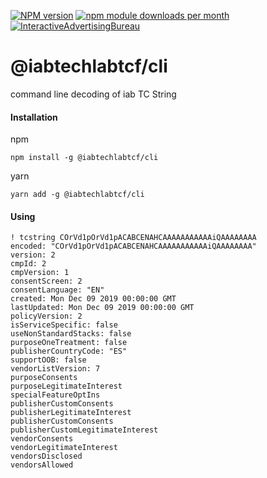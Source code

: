 [![NPM version](https://img.shields.io/npm/v/@iabtechlabtcf/cli.svg?style=flat-square)](https://www.npmjs.com/package/@iabtechlabtcf/cli)
[![npm module downloads per month](http://img.shields.io/npm/dm/@iabtechlabtcf/cli.svg?style=flat)](https://www.npmjs.org/package/@iabtechlabtcf/cli)
[![InteractiveAdvertisingBureau](https://circleci.com/gh/InteractiveAdvertisingBureau/iabtechlabtcf-es.svg?style=shield)](https://circleci.com/gh/InteractiveAdvertisingBureau/iabtechlabtcf-es)

# @iabtechlabtcf/cli

command line decoding of iab TC String

#### Installation

npm
```
npm install -g @iabtechlabtcf/cli
```

yarn
```
yarn add -g @iabtechlabtcf/cli
```

#### Using

```
! tcstring COrVd1pOrVd1pACABCENAHCAAAAAAAAAAAiQAAAAAAAA
encoded: "COrVd1pOrVd1pACABCENAHCAAAAAAAAAAAiQAAAAAAAA"
version: 2
cmpId: 2
cmpVersion: 1
consentScreen: 2
consentLanguage: "EN"
created: Mon Dec 09 2019 00:00:00 GMT
lastUpdated: Mon Dec 09 2019 00:00:00 GMT
policyVersion: 2
isServiceSpecific: false
useNonStandardStacks: false
purposeOneTreatment: false
publisherCountryCode: "ES"
supportOOB: false
vendorListVersion: 7
purposeConsents
purposeLegitimateInterest
specialFeatureOptIns
publisherCustomConsents
publisherLegitimateInterest
publisherCustomConsents
publisherCustomLegitimateInterest
vendorConsents
vendorLegitimateInterest
vendorsDisclosed
vendorsAllowed
```
